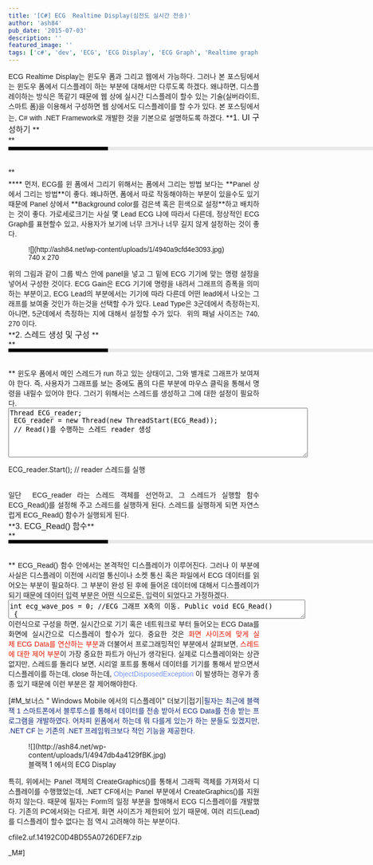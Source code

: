```yaml
---
title: '[C#] ECG  Realtime Display(심전도 실시간 전송)'
author: 'ash84'
pub_date: '2015-07-03'
description: ''
featured_image: ''
tags: ['c#', 'dev', 'ECG', 'ECG Display', 'ECG Graph', 'Realtime graph', '실시간 그래프', '심전도 그래프', '심전도 그리기', '심전도 디스플레이', '프로그래밍']
---
```



<div style="TEXT-ALIGN: justify"><span style="font-family:Arial;">ECG Realtime Display는 윈도우 폼과 그리고 웹에서 가능하다. 그러나 본 포스팅에서는 윈도우 폼에서 디스플레이 하는 부분에 대해서만 다루도록 하겠다. 왜냐하면, 디스플레이하는 방식은 똑같기 때문에 웹 상에 실시간 디스플레이 할수 있는 기술(실버라이트, 스마트 폼)을 이용해서 구성하면 웹 상에서도 디스플레이를 할 수가 있다. </span><span style="font-family:Arial;">본 포스팅에서는, C# with .NET Framework로 개발한 것을 기본으로 설명하도록 하겠다. </span>  
<font face="굴림"><span style="LINE-HEIGHT: 20px"><span style="LINE-HEIGHT: 18px"></span></span></font>  
**<span style="FONT-SIZE: 12pt"><span style="font-family:Arial;">1. UI 구성하기 </span></span>**

</div><div style="TEXT-ALIGN: justify"><font face="Arial" size="4"><span style="LINE-HEIGHT: 24px; FONT-SIZE: 16px">**<span style="LINE-HEIGHT: 18px; FONT-FAMILY: 굴림; FONT-SIZE: 12px; FONT-WEIGHT: normal"><div style="BORDER-LEFT: rgb(0,0,0) 200px solid; PADDING-BOTTOM: 3px; BACKGROUND-COLOR: rgb(232,232,232); PADDING-LEFT: 6px; WIDTH: 690px; PADDING-RIGHT: 6px; FONT: bold 1pt/1 나눔고딕, sans-serif; MARGIN-BOTTOM: 10px; HEIGHT: 1px; COLOR: rgb(255,255,255); PADDING-TOP: 3px"><span style="font-size:10pt;"><span style="FONT-FAMILY: Batang"><span style="FONT-SIZE: 11pt"></span></span></span></div><div style="LINE-HEIGHT: 1.7"><span style="FONT-FAMILY: Dotum"><font color="#474747"></font><span style="FONT-SIZE: 10pt"><font color="#474747"></font><span style="FONT-FAMILY: Dotum"><font color="#474747"></font><span style="FONT-SIZE: 10pt"><font color="#474747"> </font></span></span></span></span></div></span>**</span></font></div><div style="TEXT-ALIGN: justify">****  
<span style="font-family:Arial;">먼저, ECG를 윈 폼에서 그리기 위해서는 폼에서 그리는 방법 보다는 </span>**<span style="font-family:Arial;">Panel 상에서 그리는 방법</span>**<span style="font-family:Arial;">이 좋다. 왜냐하면, 폼에서 따로 작동해야하는 부분이 있을수도 있기 때문에 Panel 상에서 </span>**<span style="font-family:Arial;">Background color를 검은색 혹은 흰색으로 설정</span>**<span style="font-family:Arial;">하고 배치하는 것이 좋다. 가로세로크기는 사실 몇 Lead ECG 냐에 따라서 다른데, 정상적인 ECG Graph를 표현할수 있고, 사용자가 보기에 너무 크거나 너무 길지 않게 설정하는 것이 좋다. </span><span style="font-family:Arial;"><figure class="wp-caption aligncenter" style="width: 615px">![](http://ash84.net/wp-content/uploads/1/4940a9cfd4e3093.jpg)<figcaption class="wp-caption-text">740 x 270</figcaption></figure>

</span>  
<span style="font-family:Arial;">위의 그림과 같이 그룹 박스 안에 panel을 넣고 그 밑에 ECG 기기에 맞는 명령 설정을 넣어서 구성한 것이다. ECG Gain은 ECG 기기에 명령을 내려서 그래프의 증폭을 의미하는 부분이고, ECG Lead의 부분에서는 기기에 따라 다른데 어떤 lead에서 나오는 그래프를 보여줄 것인가 하는것을 선택할 수가 있다. Lead Type은 3군데에서 측정하는지, 아니면, 5군데에서 측정하는 지에 대해서 설정할 수가 있다.  위의 패널 사이즈는 740, 270 이다. </span>

</div><div style="TEXT-ALIGN: justify">**<span style="font-size:12pt;"><span style="font-family:Arial;">2. 스레드 생성 및 구성 </span></span>**</div><div style="TEXT-ALIGN: justify">**<span style="font-size:12pt;"><font face="Arial"><span style="LINE-HEIGHT: 18px; FONT-FAMILY: 굴림; FONT-SIZE: 12px; FONT-WEIGHT: normal"><div style="BORDER-LEFT: rgb(0,0,0) 200px solid; PADDING-BOTTOM: 3px; BACKGROUND-COLOR: rgb(232,232,232); PADDING-LEFT: 6px; WIDTH: 690px; PADDING-RIGHT: 6px; FONT: bold 1pt/1 나눔고딕, sans-serif; MARGIN-BOTTOM: 10px; HEIGHT: 1px; COLOR: rgb(255,255,255); PADDING-TOP: 3px"><span style="font-size:10pt;"><span style="FONT-FAMILY: Batang"><span style="FONT-SIZE: 11pt"></span></span></span></div><div style="LINE-HEIGHT: 1.7"><span style="FONT-FAMILY: Dotum"><font color="#474747"></font><span style="FONT-SIZE: 10pt"><font color="#474747"></font><span style="FONT-FAMILY: Dotum"><font color="#474747"></font><span style="FONT-SIZE: 10pt"><font color="#474747"> </font></span></span></span></span></div></span></font></span>**  
<span style="font-family:Arial;">윈도우 폼에서 메인 스레드가 run 하고 있는 상태이고, 그와 별개로 그래프가 보여져야 한다. 즉, 사용자가 그래프를 보는 중에도 폼의 다른 부분에 마우스 클릭을 통해서 명령을 내릴수 있어야 한다. 그러기 위해서는 스레드를 생성하고 그에 대한 설정이 필요하다. </span></div><textarea class="cpp" cols="64" name="code" rows="4" style="WIDTH: 601px; HEIGHT: 99px">Thread ECG_reader;  
 ECG_reader = new Thread(new ThreadStart(ECG_Read));  
 // Read()를 수행하는 스레드 reader 생성 </textarea>

ECG_reader.Start(); // reader 스레드를 실행

<div style="TEXT-ALIGN: justify">  </div><div style="TEXT-ALIGN: justify"><span style="font-family:Arial;">일단  ECG_reader 라는 스레드 객체를 선언하고, 그 스레드가 실행할 함수 ECG_Read()를 설정해 주고 스레드를 실행하게 된다. 스레드를 실행하게 되면 자연스럽게 ECG_Read() 함수가 실행되게 된다. </span></div><div style="TEXT-ALIGN: justify">**<span style="FONT-FAMILY: Arial"><span style="FONT-SIZE: 12pt"><span style="font-family:Arial;">3. ECG_Read() 함수</span></span></span>**</div><div style="TEXT-ALIGN: justify">**<font face="Arial" size="4"><span style="LINE-HEIGHT: 24px; FONT-SIZE: 16px"><span style="LINE-HEIGHT: 18px; FONT-FAMILY: 굴림; FONT-SIZE: 12px; FONT-WEIGHT: normal"><div style="BORDER-LEFT: rgb(0,0,0) 200px solid; PADDING-BOTTOM: 3px; BACKGROUND-COLOR: rgb(232,232,232); PADDING-LEFT: 6px; WIDTH: 690px; PADDING-RIGHT: 6px; FONT: bold 1pt/1 나눔고딕, sans-serif; MARGIN-BOTTOM: 10px; HEIGHT: 1px; COLOR: rgb(255,255,255); PADDING-TOP: 3px"><span style="font-size:10pt;"><span style="FONT-FAMILY: Batang"><span style="FONT-SIZE: 11pt"></span></span></span></div><div style="LINE-HEIGHT: 1.7"><span style="FONT-FAMILY: Dotum"><font color="#474747"></font><span style="FONT-SIZE: 10pt"><font color="#474747"></font><span style="FONT-FAMILY: Dotum"><font color="#474747"></font><span style="FONT-SIZE: 10pt"><font color="#474747"> </font></span></span></span></span></div></span></span></font>**  
<span style="FONT-FAMILY: Arial">ECG_Read() 함수 안에서는 본격적인 디스플레이가 이루어진다. 그러나 이 부분에 사실은 디스플레이 이전에 시리얼 통신이나 소켓 통신 혹은 파일에서 ECG 데이터를 읽어오는 부분이 필요하다. 그 부분이 완성 된 후에 들어온 데이터에 대해서 디스플레이가 되기 때문에 데이터 입력 부분은 어떤 식으로든, 입력이 되었다고 가정하겠다. </span></div><div style="TEXT-ALIGN: justify"><font face="Arial">  
</font><textarea class="cpp" cols="64" name="code" style="WIDTH: 596px; HEIGHT: 38px">int ecg_wave_pos = 0; //ECG 그래프 X축의 이동. Public void ECG_Read()  
 {

 for(; ���de09  
 {

//…. 파일을 읽어오는 부분 – 시리얼 포트 또는 네트워크 통신

 Graphics g = this.ECG_Panel.CreateGraphics();  
 //ECG_Panel 에 대한 그래픽 객체 가져오기  
 Pen r_pen = new Pen(Color.Red, 2); //펜에 대한 객체 생성

 if (ecg_wave_pos >=740 )  
 {  
 // ECG_Panel의 가로 사이즈까지 그래프가 도달하면, 다시 처음부터 보여줘야 한다.

 ecg_wave_pos = 0;  
 }  
 else  
 {  
 ecg_wave_pos++; // ECG 그래프 x축증가

 // 데이터 값을 화면의 좌표에 맞춰 주는 연산 부분  
 TempComp = (int)ecg_Fram[0];  
 //ecg_Frame[0]에 ECG Data가 들어가 있다.

 TempComp = TempComp – 200;  
 TempComp = (TempComp * 100) / 127;

 // 이미 그려진 ECG Graph를 지우기 위한  
 g.FillRectangle(Brushes.Black, ecg_wave_pos, 0, 5, 302);

 int temp_ecg = 0;  
 temp_ecg = (int)WAVE_ECG.BASE – TempComp;

g.DrawLine(r_pen, ecg_wave_pos, temp_ecg, ecg_wave_pos + 1, old_wave_ecg);  
 old_wave_ecg = temp_ecg;

 }

 g.Dispose(); //그래픽 객체 해제  
 r_pen.Dispose(); // 펜 객체 해제

 }

}

</textarea><span style="FONT-FAMILY: Arial">이런식으로 구성을 하면, 실시간으로 기기 혹은 네트워크로 부터 들어오는 ECG Data를 화면에 실시간으로 디스플레이 할수가 있다. 중요한 것은 </span><font color="#e31600"><span style="FONT-FAMILY: Arial">화면 사이즈에 맞게 실제 ECG Data를 연산하는 부분</span></font><span style="FONT-FAMILY: Arial">과 더불어서 프로그래밍적인 부분에서 살펴보면, </span><font color="#e31600"><span style="FONT-FAMILY: Arial">스레드에 대한 제어 부분</span></font><span style="FONT-FAMILY: Arial">이 가장 중요한 파트가 아닌가 생각된다. 실제로 디스플레이와는 상관 없지만, 스레드를 돌리다 보면, 시리얼 포트를 통해서 데이터를 기기를 통해서 받으면서 디스플레이를 하는데, close 하는데, </span><font color="#7293fa"><span style="FONT-FAMILY: Arial">ObjectDisposedException</span></font><span style="FONT-FAMILY: Arial"> 이 발생하는 경우가 종종 있기 때문에 이런 부분은 잘 제어해야한다. </span>

[#M_보너스 " Windows Mobile 에서의 디스플레이" 더보기|접기|<font color="#112a75"><span style="FONT-FAMILY: Arial">필자는 최근에 블랙잭 1 스마트폰에서 블루투스를 통해서 데이터를 전송 받아서 ECG Data를 전송 받는 프로그램을 개발하였다. 어차피 윈폼에서 하는데 뭐 다를게 있는가 하는 분들도 있겠지만, .NET CF 는 기존의 .NET 프레임워크보다 적인 기능을 제공한다. </span></font>

<figure class="wp-caption aligncenter" style="width: 320px">![](http://ash84.net/wp-content/uploads/1/4947db4a4129fBK.jpg)<figcaption class="wp-caption-text">블랙잭 1 에서의 ECG Display</figcaption></figure>

<span style="FONT-FAMILY: Arial">특히, 위에서는 Panel 객체의 CreateGraphics()를 통해서 그래픽 객체를 가져와서 디스플레이를 수행했었는데, .NET CF에서는 Panel 부분에서 CreateGraphics()를 지원하지 않는다. 때문에 필자는 Form의 일정 부분을 할애해서 ECG 디스플레이를 개발했다. 기존의 PC에서와는 다르게, 화면 사이즈가 제한되어 있기 때문에, 여러 리드(Lead)를 디스플레이 할수 없다는 점 역시 고려해야 하는 부분이다.</span><span style="FONT-FAMILY: Arial"></span>

[](http://ash84.net/wp-content/uploads/1/cfile2.uf.14192C0D4BD55A0726DEF7.zip)cfile2.uf.14192C0D4BD55A0726DEF7.zip

_M#]

</div>

